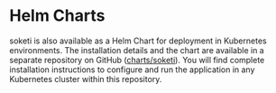# Helm Charts

soketi is also available as a Helm Chart for deployment in Kubernetes environments. The installation details and the chart are available in a separate repository on GitHub ([charts/soketi](https://github.com/soketi/charts/tree/master/charts/soketi)). You will find complete installation instructions to configure and run the application in any Kubernetes cluster within this repository.

